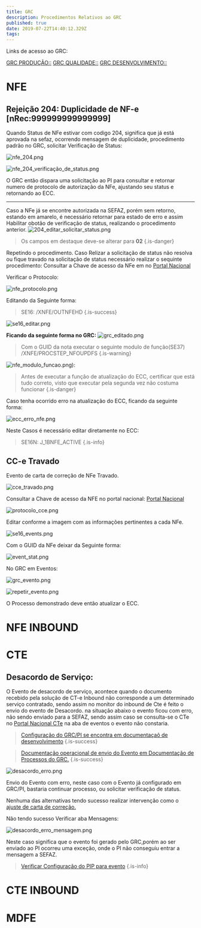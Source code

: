 ```yaml
---
title: GRC
description: Procedimentos Relativos ao GRC
published: true
date: 2019-07-22T14:40:12.329Z
tags: 
---
```



Links de acesso ao GRC:

[GRC PRODUÇÃO::](https://pmsrvsapnfp.gbj.corp:44300/nwbc/)
[GRC QUALIDADE::](https://pmsrvsapnfq.gbj.corp:44300/nwbc/)
[GRC DESENVOLVIMENTO::](https://pmsrvsapnfd.gbj.corp:44300/nwbc/)

# NFE

## Rejeição 204: Duplicidade de NF-e [nRec:999999999999999]

Quando Status de NFe estivar com codigo 204, significa que já está aprovada na sefaz, ocorrendo mensagem de duplicidade, procedimento padrão no GRC, solicitar Verificação de Status:


![nfe_204.png](/grc/nfe_204.png)

![nfe_204_verificação_de_status.png](/grc/nfe_204_verificação_de_status.png)

O GRC então dispara uma solicitação ao PI para consultar e retornar numero de protocolo de autorização da NFe, ajustando seu status e retornando ao ECC.

---
Caso a NFe já se encontre autorizada na SEFAZ, porém sem retorno, estando em amarelo, é necessário retornar para estado de erro e assim Habilitar obotão de verificação de status, realizando o procedimento anterior.
![204_editar_solicitar_status.png](/grc/204_editar_solicitar_status.png)

> Os campos em destaque deve-se alterar para **02**
{.is-danger}

Repetindo o procedimento.
Caso Relizar a solicitação de status não resolva ou fique travado na solicitação de status necessário realizar o sequinte procedimento:
Consultar a Chave de acesso da NFe em no [Portal Nacional](http://www.nfe.fazenda.gov.br/portal/consultaRecaptcha.aspx?tipoConsulta=completa&tipoConteudo=XbSeqxE8pl8=)

Verificar o Protocolo:

![nfe_protocolo.png](/grc/nfe_protocolo.png)

Editando da Seguinte forma:

> SE16: /XNFE/OUTNFEHD
{.is-success}

![se16_editar.png](/grc/se16_editar.png)

**Ficando da seguinte forma no GRC:**
![grc_editado.png](/grc/grc_editado.png)

> Com o GUID da nota executar o seguinte modulo de função(SE37)
> /XNFE/PROCSTEP_NFOUPDFS
{.is-warning}

![nfe_modulo_funcao.png](/grc/nfe_modulo_funcao.png)):

> Antes de executar a função de atualização do ECC, certificar que está tudo correto, visto que executar pela segunda vez não costuma funcionar
{.is-danger}

Caso tenha ocorrido erro na atualização do ECC, ficando da seguinte forma:

![ecc_erro_nfe.png](/grc/ecc_erro_nfe.png)

Neste Casos é necessário editar diretamente no ECC:
> SE16N: J_1BNFE_ACTIVE
{.is-info}


## CC-e Travado

Evento de carta de correção de NFe Travado.


![cce_travado.png](/grc/cce_travado.png)

Consultar a Chave de acesso da NFE no portal nacional: [Portal Nacional](http://www.nfe.fazenda.gov.br/portal/consultaRecaptcha.aspx?tipoConsulta=completa&tipoConteudo=XbSeqxE8pl8=)

![protocolo_cce.png](/grc/protocolo_cce.png)

Editar conforme a imagem com as informações pertinentes a cada NFe.

![se16_events.png](/grc/se16_events.png)

Com o GUID da NFe deixar da Seguinte forma:

![event_stat.png](/grc/event_stat.png)

No GRC em Eventos:

![grc_evento.png](/grc/grc_evento.png)


![repetir_evento.png](/grc/repetir_evento.png)

O Processo demonstrado deve então atualizar o ECC.




# NFE INBOUND


# CTE

## Desacordo de Serviço:

O Evento de desacordo de serviço, acontece quando o documento recebido pela solução de CT-e Inbound não corresponde a um determinado serviço contratado, sendo assim no monitor do inbound de Cte é feito o envio do evento de Desacordo.
na situação abaixo o evento ficou com erro, não sendo enviado para a SEFAZ, sendo assim caso se consulta-se o CTe no [Portal Nacional CTe](http://www.cte.fazenda.gov.br/portal/consultaRecaptcha.aspx?tipoConsulta=completa&tipoConteudo=mCK/KoCqru0=) na aba de eventos o evento não constaria.


> [Configuração do GRC/PI se encontra em documentaçaõ de desenvolvimento](/sistemas/desenvolvimento)
{.is-success}

>  [Documentação operacional de envio do Evento em Documentação de Processos do GRC.](/PROCESSOS/GRC)
{.is-success}

![desacordo_erro.png](/grc/desacordo/desacordo_erro.png)

Envio do Evento com erro, neste caso com o Evento já configurado em GRC/PI, bastaria continuar processo, ou solicitar verificação de status.

Nenhuma das alternativas tendo sucesso realizar intervenção como o [ajuste de carta de correção.](/SISTEMAS/PROCEDIMENTOS/GRC#rejei%C3%A7%C3%A3o-204-duplicidade-de-nf-e-nrec999999999999999)

Não tendo sucesso Verificar aba Mensagens:

![desacordo_erro_mensagem.png](/grc/desacordo/desacordo_erro_mensagem.png)

Neste caso significa que o evento foi gerado pelo GRC,porém ao ser enviado ao PI ocorreu uma exceção, onde o PI não conseguiu entrar a mensagem a SEFAZ.

> [Verificar Configuração do PIP para evento](/SISTEMAS/DESENVOLVIMENTO/PI)
{.is-info}


# CTE INBOUND


# MDFE





